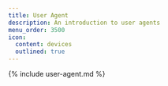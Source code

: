 ```yaml
---
title: User Agent
description: An introduction to user agents
menu_order: 3500
icon:
  content: devices
  outlined: true
---
```


{% include user-agent.md %}

